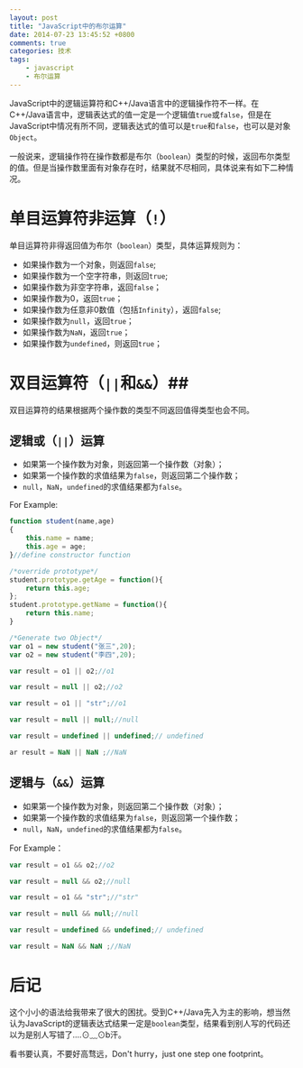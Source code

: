```yaml
---
layout: post
title: "JavaScript中的布尔运算"
date: 2014-07-23 13:45:52 +0800
comments: true
categories: 技术
tags:
	- javascript
	- 布尔运算
---
```

JavaScript中的逻辑运算符和C++/Java语言中的逻辑操作符不一样。在C++/Java语言中，逻辑表达式的值一定是一个逻辑值`true`或`false`，但是在JavaScript中情况有所不同，逻辑表达式的值可以是`true`和`false`，也可以是对象`Object`。

一般说来，逻辑操作符在操作数都是布尔（`boolean`）类型的时候，返回布尔类型的值。但是当操作数里面有对象存在时，结果就不尽相同，具体说来有如下二种情况。

# 单目运算符非运算（`!`） ##
单目运算符非得返回值为布尔（`boolean`）类型，具体运算规则为：
<!-- more -->
- 如果操作数为一个对象，则返回`false`;
- 如果操作数为一个空字符串，则返回`true`;
- 如果操作数为非空字符串，返回`false`；
- 如果操作数为0，返回`true`；
- 如果操作数为任意非0数值（包括`Infinity`），返回`false`;
- 如果操作数为`null`，返回`true`；
- 如果操作数为`NaN`，返回`true`；
- 如果操作数为`undefined`，则返回`true`；


#  双目运算符（`||`和`&&`）##
双目运算符的结果根据两个操作数的类型不同返回值得类型也会不同。

## 逻辑或（`||`）运算 ###
- 如果第一个操作数为对象，则返回第一个操作数（对象）；
- 如果第一个操作数的求值结果为`false`，则返回第二个操作数；
- `null`，`NaN`，`undefined`的求值结果都为`false`。

For Example:

```javascript 准备工作
function student(name,age)
{
    this.name = name;
    this.age = age;
}//define constructor function

/*override prototype*/
student.prototype.getAge = function(){
    return this.age;
};
student.prototype.getName = function(){
    return this.name;
}

/*Generate two Object*/
var o1 = new student("张三",20);
var o2 = new student("李四",20);

```

```javascript Example 1
var result = o1 || o2;//o1
```

```javascript Example 2
var result = null || o2;//o2
```

```javascript Example 3
var result = o1 || "str";//o1
```

```javascript Example 4
var result = null || null;//null
```

```javascript Example 5
var result = undefined || undefined;// undefined
```

```javascript Example 6
ar result = NaN || NaN ;//NaN
```


## 逻辑与（`&&`）运算 ###

- 如果第一个操作数为对象，则返回第二个操作数（对象）；
- 如果第一个操作数的求值结果为`false`，则返回第一个操作数；
- `null`，`NaN`，`undefined`的求值结果都为`false`。

For Example：

```javascript Example 1
var result = o1 && o2;//o2
```

```javascript Example 2
var result = null && o2;//null
```

```javascript Example 3
var result = o1 && "str";//"str"
```

```javascript Example 4
var result = null && null;//null
```

```javascript Example 5
var result = undefined && undefined;// undefined
```

```javascript Example 6
var result = NaN && NaN ;//NaN
```

# 后记 #
这个小小的语法给我带来了很大的困扰。受到C++/Java先入为主的影响，想当然认为JavaScript的逻辑表达式结果一定是`boolean`类型，结果看到别人写的代码还以为是别人写错了....⊙﹏⊙b汗。

看书要认真，不要好高骛远，Don't hurry，just one step one footprint。
